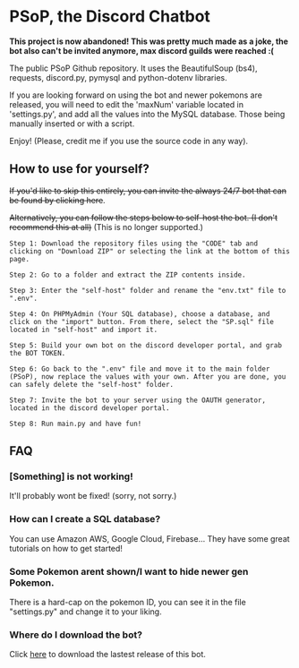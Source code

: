 # PSoP, the Discord Chatbot
**This project is now abandoned! This was pretty much made as a joke, the bot also can't be invited anymore, max discord guilds were reached :(**

The public PSoP Github repository. It uses the BeautifulSoup (bs4), requests, discord.py, pymysql and python-dotenv libraries.

If you are looking forward on using the bot and newer pokemons are released, you will need to edit the 'maxNum' variable located in 'settings.py', and add all the values into the MySQL database. Those being manually inserted or with a script.

Enjoy! (Please, credit me if you use the source code in any way).

## How to use for yourself?
~~If you'd like to skip this entirely, you can invite the always 24/7 bot that can be found by clicking here~~. 

~~Alternatively, you can follow the steps below to self-host the bot. (I don't recommend this at all)~~ (This is no longer supported.)
```
Step 1: Download the repository files using the "CODE" tab and clicking on "Download ZIP" or selecting the link at the bottom of this page.

Step 2: Go to a folder and extract the ZIP contents inside.

Step 3: Enter the "self-host" folder and rename the "env.txt" file to ".env".

Step 4: On PHPMyAdmin (Your SQL database), choose a database, and click on the "import" button. From there, select the "SP.sql" file located in "self-host" and import it.

Step 5: Build your own bot on the discord developer portal, and grab the BOT TOKEN.

Step 6: Go back to the ".env" file and move it to the main folder (PSoP), now replace the values with your own. After you are done, you can safely delete the "self-host" folder.

Step 7: Invite the bot to your server using the OAUTH generator, located in the discord developer portal.

Step 8: Run main.py and have fun!
```

## FAQ
### [Something] is not working!
It'll probably wont be fixed! (sorry, not sorry.)

### How can I create a SQL database?
You can use Amazon AWS, Google Cloud, Firebase... They have some great tutorials on how to get started!

### Some Pokemon arent shown/I want to hide newer gen Pokemon.
There is a hard-cap on the pokemon ID, you can see it in the file "settings.py" and change it to your liking.

### Where do I download the bot?
Click [here](https://github.com/xUnderGame/PSoP/releases/tag/v4.1.0) to download the lastest release of this bot.
